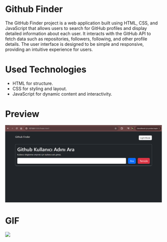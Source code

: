 #  Github Finder
The GitHub Finder project is a web application built using HTML, CSS, and JavaScript that allows users to search for GitHub profiles and display detailed information about each user. It interacts with the GitHub API to fetch data such as repositories, followers, following, and other profile details. The user interface is designed to be simple and responsive, providing an intuitive experience for users.


# Used Technologies

- HTML for structure.
- CSS for styling and layout.
- JavaScript for dynamic content and interactivity.


# Preview
![](img/ss1.png)

# GIF
![](img/githubfinder.gif)